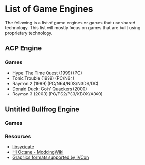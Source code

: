 # List of Game Engines

The following is a list of game engines or games that use shared technology. This list will mostly focus on games that are built using proprietary technology.

## ACP Engine

### Games

* Hype: The Time Quest (1999) (PC)
* Tonic Trouble (1999) (PC/N64)
* Rayman 2 (1999) (PC/N64/NDS/N3DS/DC)
* Donald Duck: Goin' Quackers (2000)
* Rayman 3 (2003) (PC/PS2/PS3/XBOX/X360)

## Untitled Bullfrog Engine

### Games

### Resources

* [libsydicate](https://icculus.org/projects/libsyndicate/libsyndicate.html)
* [Hi Octane - ModdingWiki](http://www.shikadi.net/moddingwiki/Hi_Octane)
* [Graphics formats supported by IVCon](http://ivcon-tl.sourceforge.net/html/format_swm.php)
